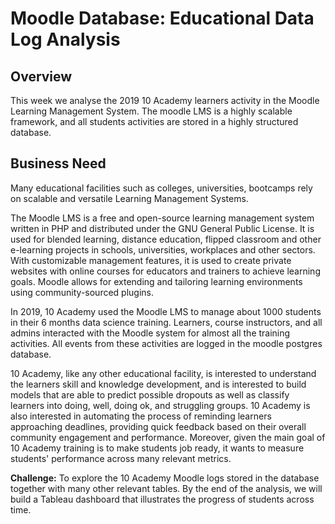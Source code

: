 # Moodle Database: Educational Data Log Analysis
## Overview
This week we analyse the 2019 10 Academy learners activity in the Moodle Learning Management System. The moodle LMS is a highly scalable framework, and all students activities are stored in a highly structured database.  
## Business Need
Many educational facilities such as colleges, universities, bootcamps rely on scalable and versatile Learning Management Systems. 

The Moodle LMS  is a free and open-source learning management system written in PHP and distributed under the GNU General Public License. It is used for blended learning, distance education, flipped classroom and other e-learning projects in schools, universities, workplaces and other sectors. With customizable management features, it is used to create private websites with online courses for educators and trainers to achieve learning goals. Moodle allows for extending and tailoring learning environments using community-sourced plugins.

In 2019, 10 Academy used the Moodle LMS to manage about 1000 students in their 6 months data science training. Learners, course instructors, and all admins interacted with the Moodle system for almost all the training activities. All events from these activities are logged in the moodle postgres database. 

10 Academy, like any other educational facility, is interested to understand the learners skill and knowledge development, and is interested to build models that are able to predict possible dropouts as well as classify learners into doing, well, doing ok, and struggling groups. 10 Academy is also interested in automating the process of reminding learners approaching deadlines, providing quick feedback based on their overall community engagement and performance. Moreover, given the main goal of 10 Academy training is to make students job ready, it wants to measure students' performance across many relevant metrics. 

**Challenge:** To explore the 10 Academy Moodle logs stored in the database together with many other relevant tables. By the end of the analysis, we will build a Tableau dashboard that illustrates the progress of students across time.